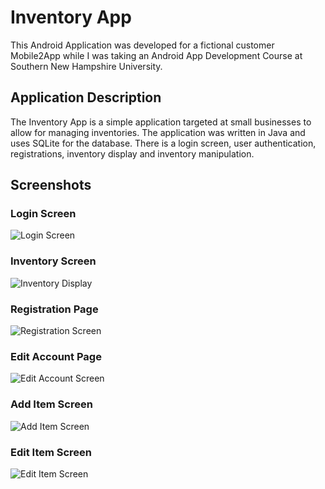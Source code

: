 # Inventory App
This Android Application was developed for a fictional customer Mobile2App while I was taking an Android App Development Course at Southern New Hampshire University.

## Application Description
The Inventory App is a simple application targeted at small businesses to allow for managing inventories. The application was written in Java and uses SQLite for the database. There is a login screen, user authentication, registrations, inventory display and inventory manipulation.


## Screenshots

### Login Screen
![Login Screen](/Screenshots/LoginPage.png)
### Inventory Screen
![Inventory Display](/Screenshots/InventoryDisplayScreen.png)
### Registration Page
![Registration Screen](/Screenshots/RegistrationPage.png)
### Edit Account Page
![Edit Account Screen](/Screenshots/EditAccountPage.png)
### Add Item Screen
![Add Item Screen](/Screenshots/AddItemScreen.png)
### Edit Item Screen
![Edit Item Screen](/Screenshots/EditItemScreen.png)
